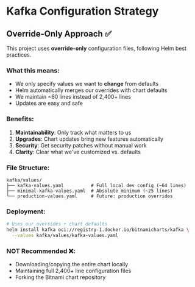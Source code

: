 # Kafka Configuration Strategy

## Override-Only Approach ✅

This project uses **override-only** configuration files, following Helm best practices.

### What this means:
- We only specify values we want to **change** from defaults
- Helm automatically merges our overrides with chart defaults
- We maintain ~60 lines instead of 2,400+ lines
- Updates are easy and safe

### Benefits:
1. **Maintainability**: Only track what matters to us
2. **Upgrades**: Chart updates bring new features automatically  
3. **Security**: Get security patches without manual work
4. **Clarity**: Clear what we've customized vs. defaults

### File Structure:
```
kafka/values/
├── kafka-values.yaml          # Full local dev config (~64 lines)
├── minimal-kafka-values.yaml  # Absolute minimum (~25 lines)
└── production-values.yaml     # Future: production overrides
```

### Deployment:
```bash
# Uses our overrides + chart defaults
helm install kafka oci://registry-1.docker.io/bitnamicharts/kafka \
  --values kafka/values/kafka-values.yaml
```

### NOT Recommended ❌:
- Downloading/copying the entire chart locally
- Maintaining full 2,400+ line configuration files
- Forking the Bitnami chart repository 